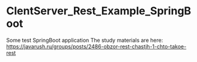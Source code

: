 # ClentServer_Rest_Example_SpringBoot
Some test SpringBoot application
The study materials are here:
https://javarush.ru/groups/posts/2486-obzor-rest-chastjh-1-chto-takoe-rest
